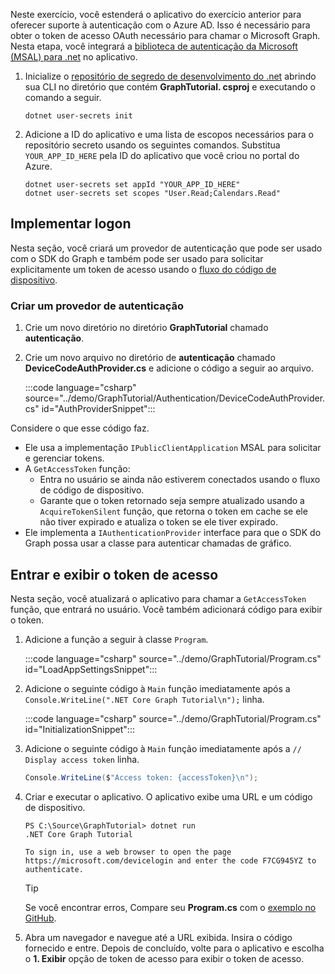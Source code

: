 <!-- markdownlint-disable MD002 MD041 -->

Neste exercício, você estenderá o aplicativo do exercício anterior para oferecer suporte à autenticação com o Azure AD. Isso é necessário para obter o token de acesso OAuth necessário para chamar o Microsoft Graph. Nesta etapa, você integrará a [biblioteca de autenticação da Microsoft (MSAL) para .net](https://github.com/AzureAD/microsoft-authentication-library-for-dotnet) no aplicativo.

1. Inicialize o [repositório de segredo de desenvolvimento do .net](/aspnet/core/security/app-secrets) abrindo sua CLI no diretório que contém **GraphTutorial. csproj** e executando o comando a seguir.

    ```Shell
    dotnet user-secrets init
    ```

1. Adicione a ID do aplicativo e uma lista de escopos necessários para o repositório secreto usando os seguintes comandos. Substitua `YOUR_APP_ID_HERE` pela ID do aplicativo que você criou no portal do Azure.

    ```Shell
    dotnet user-secrets set appId "YOUR_APP_ID_HERE"
    dotnet user-secrets set scopes "User.Read;Calendars.Read"
    ```

## <a name="implement-sign-in"></a>Implementar logon

Nesta seção, você criará um provedor de autenticação que pode ser usado com o SDK do Graph e também pode ser usado para solicitar explicitamente um token de acesso usando o [fluxo do código de dispositivo](https://docs.microsoft.com/azure/active-directory/develop/v2-oauth2-device-code).

### <a name="create-an-authentication-provider"></a>Criar um provedor de autenticação

1. Crie um novo diretório no diretório **GraphTutorial** chamado **autenticação**.
1. Crie um novo arquivo no diretório de **autenticação** chamado **DeviceCodeAuthProvider.cs** e adicione o código a seguir ao arquivo.

    :::code language="csharp" source="../demo/GraphTutorial/Authentication/DeviceCodeAuthProvider.cs" id="AuthProviderSnippet":::

Considere o que esse código faz.

- Ele usa a implementação `IPublicClientApplication` MSAL para solicitar e gerenciar tokens.
- A `GetAccessToken` função:
  - Entra no usuário se ainda não estiverem conectados usando o fluxo de código de dispositivo.
  - Garante que o token retornado seja sempre atualizado usando a `AcquireTokenSilent` função, que retorna o token em cache se ele não tiver expirado e atualiza o token se ele tiver expirado.
- Ele implementa a `IAuthenticationProvider` interface para que o SDK do Graph possa usar a classe para autenticar chamadas de gráfico.

## <a name="sign-in-and-display-the-access-token"></a>Entrar e exibir o token de acesso

Nesta seção, você atualizará o aplicativo para chamar a `GetAccessToken` função, que entrará no usuário. Você também adicionará código para exibir o token.

1. Adicione a função a seguir à classe `Program`.

    :::code language="csharp" source="../demo/GraphTutorial/Program.cs" id="LoadAppSettingsSnippet":::

1. Adicione o seguinte código à `Main` função imediatamente após a `Console.WriteLine(".NET Core Graph Tutorial\n");` linha.

    :::code language="csharp" source="../demo/GraphTutorial/Program.cs" id="InitializationSnippet":::

1. Adicione o seguinte código à `Main` função imediatamente após a `// Display access token` linha.

    ```csharp
    Console.WriteLine($"Access token: {accessToken}\n");
    ```

1. Criar e executar o aplicativo. O aplicativo exibe uma URL e um código de dispositivo.

    ```Shell
    PS C:\Source\GraphTutorial> dotnet run
    .NET Core Graph Tutorial

    To sign in, use a web browser to open the page https://microsoft.com/devicelogin and enter the code F7CG945YZ to authenticate.
    ```

    > [!TIP]
    > Se você encontrar erros, Compare seu **Program.cs** com o [exemplo no GitHub](https://github.com/microsoftgraph/msgraph-training-dotnet-core/blob/master/demo/GraphTutorial/Program.cs).

1. Abra um navegador e navegue até a URL exibida. Insira o código fornecido e entre. Depois de concluído, volte para o aplicativo e escolha o **1. Exibir** opção de token de acesso para exibir o token de acesso.
